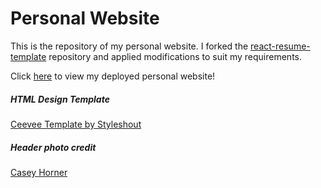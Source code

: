 # Personal Website

This is the repository of my personal website. I forked the [react-resume-template](https://github.com/tbakerx/react-resume-template) repository and applied modifications to suit my requirements. 

Click [here](https://deepok101.github.io/) to view my deployed personal website! 

##### HTML Design Template
<a href="https://www.styleshout.com/free-templates/ceevee/">Ceevee Template by Styleshout</a>

##### Header photo credit
<a href="https://unsplash.com/@mischievous_penguins?utm_medium=referral&amp;utm_campaign=photographer-credit&amp;utm_content=creditBadge">Casey Horner</a>

